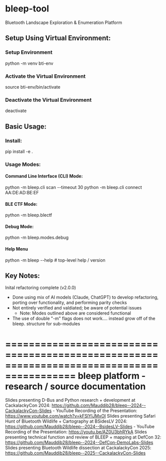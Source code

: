 # bleep-tool

Bluetooth Landscape Exploration &amp; Enumeration Platform

## Setup Using Virtual Environment:

### Setup Environment
python -m venv bti-env

### Activate the Virtual Environment
source bti-env/bin/activate

### Deactivate the Virtual Environment
deactivate

## Basic Usage:

### Install:
pip install -e .

### Usage Modes:
#### Command Line Interface (CLI) Mode:
python -m bleep.cli scan --timeout 30
python -m bleep.cli connect AA:DE:AD:BE:EF

#### BLE CTF Mode:
python -m bleep.blectf

#### Debug Mode:
python -m bleep.modes.debug

#### Help Menu
python -m bleep --help   # top-level help / version

## Key Notes:
Inital refactoring complete (v2.0.0)
- Done using mix of AI models (Claude, ChatGPT) to develop refactoring, porting over functionality, and performing parity checks
- Not entirely verified and valdiated; be aware of potential issues
    - Note: Modes outlined above are considered functional
- The use of double "-m" flags does not work.... instead grow off of the bleep. structure for sub-modules

==========================================================================================
		            bleep platform - research / source documentation
==========================================================================================

Slides presenting D-Bus and Python research + development at CackalackyCon 2024:        https://github.com/Mauddib28/bleep--2024--CackalackyCon-Slides
    - YouTube Recording of the Presentation:                                            https://www.youtube.com/watch?v=kFSlYIJMxOI
Slides presenting Safari Hunt of Bluetooth Wildlife + Cartography at BSidesLV 2024:     https://github.com/Mauddib28/bleep--2024--BsidesLV-Slides
    - YouTube Recording of the Presentation:                                            https://youtu.be/AZ0U3bhRYkA
Slides presenting technical function and review of BLEEP + mapping at DefCon 32:        https://github.com/Mauddib28/bleep--2024--DefCon-DemoLabs-Slides
Slides presenting Bluetooth Wildlife dissection at CackalackyCon 2025:                  https://github.com/Mauddib28/bleep--2025--CackalackyCon-Slides
